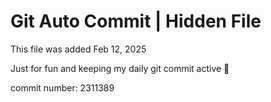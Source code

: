 # Git Auto Commit | Hidden File

This file was added Feb 12, 2025

Just for fun and keeping my daily git commit active 🤪

commit number: 2311389
